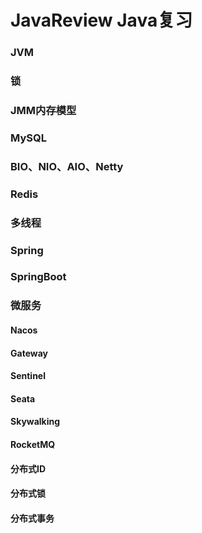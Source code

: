 # JavaReview Java复习

### JVM

### 锁

### JMM内存模型

### MySQL

### BIO、NIO、AIO、Netty

### Redis

### 多线程

### Spring

### SpringBoot

### 微服务
  #### Nacos
  #### Gateway
  #### Sentinel
  #### Seata
  #### Skywalking
  #### RocketMQ
  #### 分布式ID
  #### 分布式锁
  #### 分布式事务
